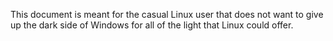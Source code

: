 This document is meant for the casual Linux user that does not want to give up the dark side of Windows for all of the light that Linux could offer. 
